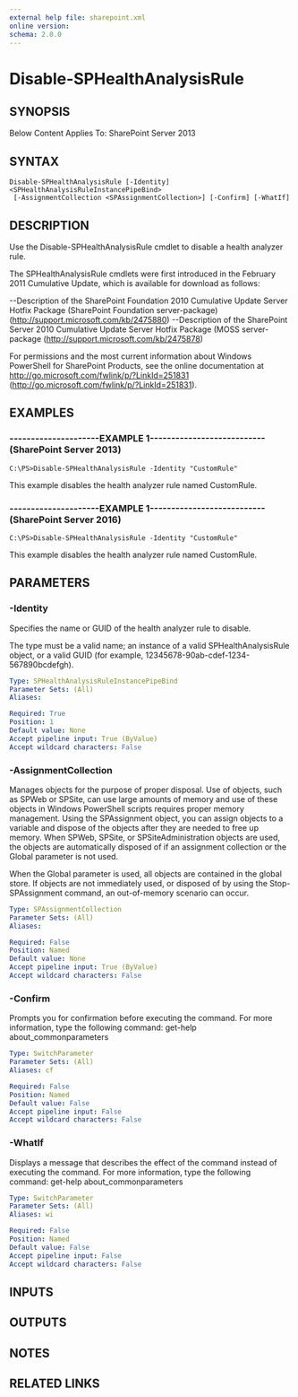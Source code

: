 ```yaml
---
external help file: sharepoint.xml
online version: 
schema: 2.0.0
---
```


# Disable-SPHealthAnalysisRule

## SYNOPSIS
Below Content Applies To: SharePoint Server 2013

## SYNTAX

```
Disable-SPHealthAnalysisRule [-Identity] <SPHealthAnalysisRuleInstancePipeBind>
 [-AssignmentCollection <SPAssignmentCollection>] [-Confirm] [-WhatIf]
```

## DESCRIPTION
Use the Disable-SPHealthAnalysisRule cmdlet to disable a health analyzer rule.

The SPHealthAnalysisRule cmdlets were first introduced in the February 2011 Cumulative Update, which is available for download as follows:

--Description of the SharePoint Foundation 2010 Cumulative Update Server Hotfix Package (SharePoint Foundation server-package) (http://support.microsoft.com/kb/2475880)
--Description of the SharePoint Server 2010 Cumulative Update Server Hotfix Package (MOSS server-package (http://support.microsoft.com/kb/2475878)

For permissions and the most current information about Windows PowerShell for SharePoint Products, see the online documentation at http://go.microsoft.com/fwlink/p/?LinkId=251831 (http://go.microsoft.com/fwlink/p/?LinkId=251831).

## EXAMPLES

### ---------------------EXAMPLE 1--------------------------- (SharePoint Server 2013)
```
C:\PS>Disable-SPHealthAnalysisRule -Identity "CustomRule"
```

This example disables the health analyzer rule named CustomRule.

### ---------------------EXAMPLE 1--------------------------- (SharePoint Server 2016)
```
C:\PS>Disable-SPHealthAnalysisRule -Identity "CustomRule"
```

This example disables the health analyzer rule named CustomRule.

## PARAMETERS

### -Identity
Specifies the name or GUID of the health analyzer rule to disable.

The type must be a valid name; an instance of a valid SPHealthAnalysisRule object, or a valid GUID (for example, 12345678-90ab-cdef-1234-567890bcdefgh).

```yaml
Type: SPHealthAnalysisRuleInstancePipeBind
Parameter Sets: (All)
Aliases: 

Required: True
Position: 1
Default value: None
Accept pipeline input: True (ByValue)
Accept wildcard characters: False
```

### -AssignmentCollection
Manages objects for the purpose of proper disposal.
Use of objects, such as SPWeb or SPSite, can use large amounts of memory and use of these objects in Windows PowerShell scripts requires proper memory management.
Using the SPAssignment object, you can assign objects to a variable and dispose of the objects after they are needed to free up memory.
When SPWeb, SPSite, or SPSiteAdministration objects are used, the objects are automatically disposed of if an assignment collection or the Global parameter is not used.

When the Global parameter is used, all objects are contained in the global store.
If objects are not immediately used, or disposed of by using the Stop-SPAssignment command, an out-of-memory scenario can occur.

```yaml
Type: SPAssignmentCollection
Parameter Sets: (All)
Aliases: 

Required: False
Position: Named
Default value: None
Accept pipeline input: True (ByValue)
Accept wildcard characters: False
```

### -Confirm
Prompts you for confirmation before executing the command.
For more information, type the following command: get-help about_commonparameters

```yaml
Type: SwitchParameter
Parameter Sets: (All)
Aliases: cf

Required: False
Position: Named
Default value: False
Accept pipeline input: False
Accept wildcard characters: False
```

### -WhatIf
Displays a message that describes the effect of the command instead of executing the command.
For more information, type the following command: get-help about_commonparameters

```yaml
Type: SwitchParameter
Parameter Sets: (All)
Aliases: wi

Required: False
Position: Named
Default value: False
Accept pipeline input: False
Accept wildcard characters: False
```

## INPUTS

## OUTPUTS

## NOTES

## RELATED LINKS

